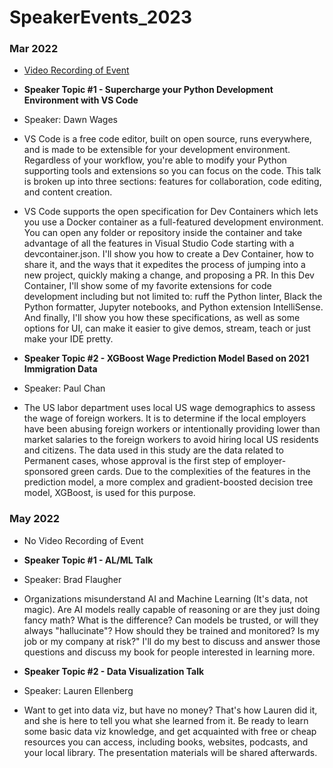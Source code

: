# SpeakerEvents_2023

### Mar 2022
  * [Video Recording of Event](https://www.youtube.com/watch?v=MYKYksteNMM&t=6493s)
  * **Speaker Topic #1 - Supercharge your Python Development Environment with VS Code**
  * Speaker: Dawn Wages
  * VS Code is a free code editor, built on open source, runs everywhere, and is made to be extensible for your development environment. Regardless of your workflow, you're able to modify your Python supporting tools and extensions so you can focus on the code. This talk is broken up into three sections: features for collaboration, code editing, and content creation.
  * VS Code supports the open specification for Dev Containers which lets you use a Docker container as a full-featured development environment. You can open any folder or repository inside the container and take advantage of all the features in Visual Studio Code starting with a devcontainer.json. I'll show you how to create a Dev Container, how to share it, and the ways that it expedites the process of jumping into a new project, quickly making a change, and proposing a PR. In this Dev Container, I'll show some of my favorite extensions for code development including but not limited to: ruff the Python linter, Black the Python formatter, Jupyter notebooks, and Python extension IntelliSense. And finally, I'll show you how these specifications, as well as some options for UI, can make it easier to give demos, stream, teach or just make your IDE pretty.

  * **Speaker Topic #2 - XGBoost Wage Prediction Model Based on 2021 Immigration Data**
  * Speaker: Paul Chan
  * The US labor department uses local US wage demographics to assess the wage of foreign workers. It is to determine if the local employers have been abusing foreign workers or intentionally providing lower than market salaries to the foreign workers to avoid hiring local US residents and citizens. The data used in this study are the data related to Permanent cases, whose approval is the first step of employer-sponsored green cards. Due to the complexities of the features in the prediction model, a more complex and gradient-boosted decision tree model, XGBoost, is used for this purpose.

### May 2022
  * No Video Recording of Event
  * **Speaker Topic #1 - AL/ML Talk**
  * Speaker: Brad Flaugher
  * Organizations misunderstand AI and Machine Learning (It's data, not magic). Are AI models really capable of reasoning or are they just doing fancy math? What is the difference? Can models be trusted, or will they always "hallucinate"? How should they be trained and monitored? Is my job or my company at risk?" I'll do my best to discuss and answer those questions and discuss my book for people interested in learning more.

  * **Speaker Topic #2 - Data Visualization Talk**
  * Speaker: Lauren Ellenberg
  * Want to get into data viz, but have no money? That's how Lauren did it, and she is here to tell you what she learned from it. Be ready to learn some basic data viz knowledge, and get acquainted with free or cheap resources you can access, including books, websites, podcasts, and your local library. The presentation materials will be shared afterwards.
